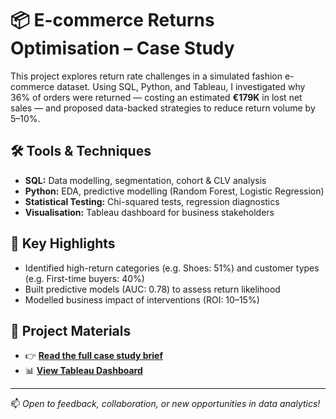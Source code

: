 # 📦 E-commerce Returns Optimisation – Case Study

This project explores return rate challenges in a simulated fashion e-commerce dataset. Using SQL, Python, and Tableau, I investigated why 36% of orders were returned — costing an estimated **€179K** in lost net sales — and proposed data-backed strategies to reduce return volume by 5–10%.

## 🛠️ Tools & Techniques
- **SQL:** Data modelling, segmentation, cohort & CLV analysis  
- **Python:** EDA, predictive modelling (Random Forest, Logistic Regression)  
- **Statistical Testing:** Chi-squared tests, regression diagnostics  
- **Visualisation:** Tableau dashboard for business stakeholders

## 📌 Key Highlights
- Identified high-return categories (e.g. Shoes: 51%) and customer types (e.g. First-time buyers: 40%)
- Built predictive models (AUC: 0.78) to assess return likelihood
- Modelled business impact of interventions (ROI: 10–15%)

## 📄 Project Materials
- 👉 [**Read the full case study brief**](https://drive.google.com/drive/u/1/folders/1rRbE7_wjNJqdLh1YT3yDYsoZ27T5Gsw7)
- 📊 [**View Tableau Dashboard**](https://public.tableau.com/app/profile/harshitha.c4275/viz/ReturnsAnalysisEcommerce/ReturnInsights-Overview?publish=yes)

---

📫 *Open to feedback, collaboration, or new opportunities in data analytics!*  
